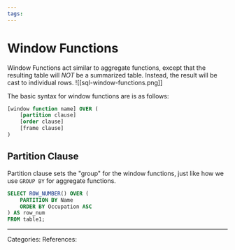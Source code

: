 ```yaml
---
tags:
---
```

# Window Functions
Window Functions act similar to aggregate functions, except that the resulting table will _NOT_ be a summarized table. Instead, the result will be cast to individual rows.
![[sql-window-functions.png]]

The basic syntax for window functions are is as follows:
```SQL
[window function name] OVER (
	[partition clause]
	[order clause]
	[frame clause]
)
```

## Partition Clause
Partition clause sets the "group" for the window functions, just like how we use `GROUP BY` for aggregate functions.
```SQL
SELECT ROW_NUMBER() OVER (
	PARTITION BY Name
	ORDER BY Occupation ASC
) AS row_num
FROM table1;
```



---
Categories: 
References:
